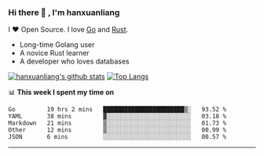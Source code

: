 ### Hi there 👋 , I'm hanxuanliang

<!--
**hanxuanliang/hanxuanliang** is a ✨ _special_ ✨ repository because its `README.md` (this file) appears on your GitHub profile.

Here are some ideas to get you started:

- 🔭 I’m currently working on ...
- 🌱 I’m currently learning ...
- 👯 I’m looking to collaborate on ...
- 🤔 I’m looking for help with ...
- 💬 Ask me about ...
- 📫 How to reach me: ...
- 😄 Pronouns: ...
- ⚡ Fun fact: ...
-->
I ❤ Open Source. I love [Go](https://golang.org) and [Rust](https://www.rust-lang.org/zh-CN/).

* Long-time Golang user
* A novice Rust learner
* A developer who loves databases

[![hanxuanliang's github stats](https://github-readme-stats.vercel.app/api/top-langs/?username=hanxuanliang&hide=html)](https://github.com/anuraghazra/github-readme-stats)
[![Top Langs](https://github-readme-stats.vercel.app/api?username=hanxuanliang&show_icons=true&count_private=true&line_height=40)](https://github.com/anuraghazra/github-readme-stats)

📊 **This week I spent my time on**
<!--START_SECTION:waka-->

```text
Go         19 hrs 2 mins   ███████████████████████▒░   93.52 %
YAML       38 mins         ▓░░░░░░░░░░░░░░░░░░░░░░░░   03.18 %
Markdown   21 mins         ▒░░░░░░░░░░░░░░░░░░░░░░░░   01.73 %
Other      12 mins         ▒░░░░░░░░░░░░░░░░░░░░░░░░   00.99 %
JSON       6 mins          ░░░░░░░░░░░░░░░░░░░░░░░░░   00.57 %
```

<!--END_SECTION:waka-->

***
